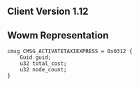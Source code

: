 ## Client Version 1.12

## Wowm Representation
```rust,ignore
cmsg CMSG_ACTIVATETAXIEXPRESS = 0x0312 {
    Guid guid;    
    u32 total_cost;    
    u32 node_count;    
}

```
